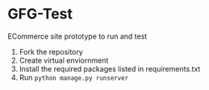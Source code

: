 # GFG-Test

ECommerce site prototype 
to run and test
1. Fork the repository
2. Create virtual enviornment
3. Install the required packages listed in requirements.txt
4. Run ``` python manage.py runserver ```
   
